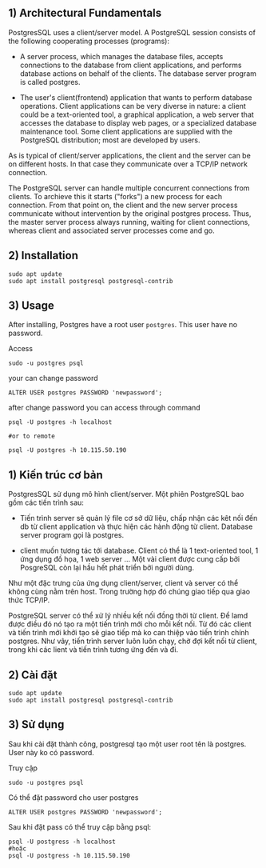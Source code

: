 ## 1) Architectural Fundamentals

PostgresSQL uses a client/server model. A PostgreSQL session consists of the following cooperating processes (programs):

- A server process, which manages the database files, accepts connections to the database from client applications, and performs database actions on behalf of the clients. The database server program is called postgres.

- The user's client(frontend) application that wants to perform database operations. Client applications can be very diverse in nature: a client could be a text-oriented tool, a graphical application, a web server that accesses the database to display web pages, or a specialized database maintenance tool. Some client applications are supplied with the PostgreSQL distribution; most are developed by users.

As is typical of client/server applications, the client and the server can be on different hosts. In that case they communicate over a TCP/IP network connection.

The PostgreSQL server can handle multiple concurrent connections from clients. To archieve this it starts ("forks") a new process for each connection. From that point on, the client and the new server process communicate without intervention by the original postgres process. Thus, the master server process always running, waiting for client connections, whereas client and associated server processes come and go.

## 2) Installation

```
sudo apt update
sudo apt install postgresql postgresql-contrib
```

## 3) Usage
After installing, Postgres have a root user `postgres`. This user have no password.

Access 
```
sudo -u postgres psql
```

your can change password 
```
ALTER USER postgres PASSWORD 'newpassword';
```

after change password you can access through command
```
psql -U postgres -h localhost

#or to remote 

psql -U postgres -h 10.115.50.190
```
 
## 1) Kiến trúc cơ bản
PostgresSQL sử dụng mô hình client/server. Một phiên PostgreSQL bao gồm các tiến trình sau:

- Tiến trình server sẽ quản lý file cơ sở dữ liệu, chấp nhận các kêt nối đến db từ client application và thực hiện các hành động từ client. Database server program gọi là postgres.

- client muốn tương tác tới database. Client có thể là 1 text-oriented tool, 1 ứng dụng đồ họa, 1 web server ... Một vài client được cung cấp bởi PosgreSQL còn lại hầu hết phát triển bởi người dùng.

Như một đặc trưng của ứng dụng client/server, client và server có thể không cùng nằm trên host. Trong trường hợp đó chúng giao tiếp qua giao thức TCP/IP.

PostgreSQL server có thể xử lý nhiều kết nối đồng thời từ client. Để lamd được điều đó nó tạo ra một tiến trình mới cho mỗi kết nối. Từ đó các client và tiến trình mới khởi tạo sẽ giao tiếp mà ko can thiệp vào tiến trình chính postgres. Như vây, tiến trình server luôn luôn chạy, chờ đợi kết nối từ client, trong khi các lient và tiến trình tương ứng đến và đi.

## 2) Cài đặt 
```
sudo apt update
sudo apt install postgresql postgresql-contrib
```

## 3) Sử dụng 
Sau khi cài đặt thành công, postgresql tạo một user root tên là postgres. User này ko có password.

Truy cập 
```
sudo -u postgres psql
```

Có thể đặt password cho user postgres 
```
ALTER USER postgres PASSWORD 'newpassword';
```

Sau khi đặt pass có thể truy cập bằng psql:
```
psql -U postgress -h localhost
#hoặc 
psql -U postgress -h 10.115.50.190 
```

